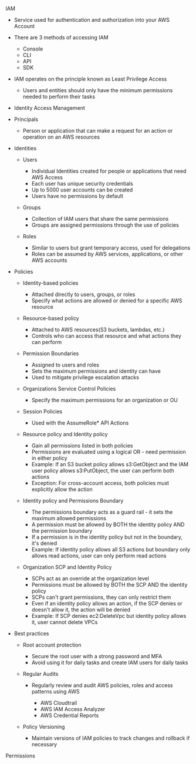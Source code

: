 IAM

- Service used for authentication and authorization into your AWS Account
- There are 3 methods of accessing IAM
    
    - Console
    - CLI
    - API
    - SDK
- IAM operates on the principle known as Least Privilege Access
    
    - Users and entities should only have the minimum permissions needed to perform their tasks
- Identity Access Management
- Principals
    
    - Person or application that can make a request for an action or operation on an AWS resources
- Identities
    
    - Users
        
        - Individual Identities created for people or applications that need AWS Access
        - Each user has unique security credentials
        - Up to 5000 user accounts can be created
        - Users have no permissions by default
    - Groups
        
        - Collection of IAM users that share the same permissions
        - Groups are assigned permissions through the use of policies
    - Roles
        
        - Similar to users but grant temporary access, used for delegations
        - Roles can be assumed by AWS services, applications, or other AWS accounts
- Policies
    
    - Identity-based policies
        
        - Attached directly to users, groups, or roles
        - Specify what actions are allowed or denied for a specific AWS resource
    - Resource-based policy
        
        - Attached to AWS resources(S3 buckets, lambdas, etc.)
        - Controls who can access that resource and what actions they can perform
    - Permission Boundaries
        
        - Assigned to users and roles
        - Sets the maximum permissions and identity can have
        - Used to mitigate privilege escalation attacks
    - Organizations Service Control Policies
        
        - Specify the maximum permissions for an organization or OU
    - Session Policies
        
        - Used with the AssumeRole* API Actions
    
    - Resource policy and Identity policy
        
        - Gain all permissions listed in both policies
        - Permissions are evaluated using a logical OR - need permission in either policy
        - Example: If an S3 bucket policy allows s3:GetObject and the IAM user policy allows s3:PutObject, the user can perform both actions
        - Exception: For cross-account access, both policies must explicitly allow the action
    - Identity policy and Permissions Boundary
        
        - The permissions boundary acts as a guard rail - it sets the maximum allowed permissions
        - A permission must be allowed by BOTH the identity policy AND the permission boundary
        - If a permission is in the identity policy but not in the boundary, it's denied
        - Example: If identity policy allows all S3 actions but boundary only allows read actions, user can only perform read actions
    - Organization SCP and Identity Policy
        
        - SCPs act as an override at the organization level
        - Permissions must be allowed by BOTH the SCP AND the identity policy
        - SCPs can't grant permissions, they can only restrict them
        - Even if an identity policy allows an action, if the SCP denies or doesn't allow it, the action will be denied
        - Example: If SCP denies ec2:DeleteVpc but identity policy allows it, user cannot delete VPCs
- Best practices
    
    - Root account protection
        
        - Secure the root user with a strong password and MFA
        - Avoid using it for daily tasks and create IAM users for daily tasks
    - Regular Audits
        
        - Regularly review and audit AWS policies, roles and access patterns using AWS
            
            - AWS Cloudtrail
            - AWS IAM Access Analyzer
            - AWS Credential Reports
    - Policy Versioning
        
        - Maintain versions of IAM policies to track changes and rollback if necessary
      
    

Permissions